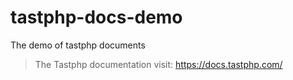 # tastphp-docs-demo
The demo of tastphp documents

> The Tastphp documentation visit: https://docs.tastphp.com/
